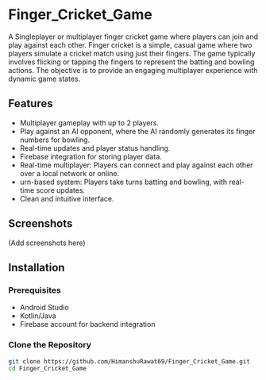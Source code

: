 # Finger_Cricket_Game

A Singleplayer or multiplayer finger cricket game where players can join and play against each other. Finger cricket is a simple, casual game where two players simulate a cricket match using just their fingers. The game typically involves flicking or tapping the fingers to represent the batting and bowling actions. The objective is to provide an engaging multiplayer experience with dynamic game states.

## Features

- Multiplayer gameplay with up to 2 players.
- Play against an AI opponent, where the AI randomly generates its finger numbers for bowling.
- Real-time updates and player status handling.
- Firebase integration for storing player data.
- Real-time multiplayer: Players can connect and play against each other over a local network or online.
- urn-based system: Players take turns batting and bowling, with real-time score updates.
- Clean and intuitive interface.

## Screenshots

(Add screenshots here)

## Installation

### Prerequisites

- Android Studio
- Kotlin/Java
- Firebase account for backend integration

### Clone the Repository

```bash
git clone https://github.com/HimanshuRawat69/Finger_Cricket_Game.git
cd Finger_Cricket_Game
